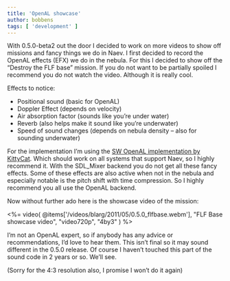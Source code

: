 ```yaml
---
title: 'OpenAL showcase'
author: bobbens
tags: [ 'development' ]
---
```


With 0.5.0-beta2 out the door I decided to work on more videos to show off missions and fancy things we do in Naev. I first decided to record the OpenAL effects (EFX) we do in the nebula. For this I decided to show off the “Destroy the FLF base” mission. If you do not want to be partially spoiled I recommend you do not watch the video. Although it is really cool.

Effects to notice:

  * Positional sound (basic for OpenAL)
  * Doppler Effect (depends on velocity)
  * Air absorption factor (sounds like you’re under water)
  * Reverb (also helps make it sound like you’re underwater)
  * Speed of sound changes (depends on nebula density – also for sounding underwater) 

For the implementation I’m using the [SW OpenAL implementation by KittyCat](https://openal-soft.org/). Which should work on all systems that support Naev, so I highly recommend it. With the SDL_Mixer backend you do not get all these fancy effects. Some of these effects are also active when not in the nebula and especially notable is the pitch shift with time compression. So I highly recommend you all use the OpenAL backend.

Now without further ado here is the showcase video of the mission:

<%= video( @items['/videos/blarg/2011/05/0.5.0_flfbase.webm'], "FLF Base showcase video", "video720p", "4by3" ) %>

I’m not an OpenAL expert, so if anybody has any advice or recommendations, I’d love to hear them. This isn’t final so it may sound different in the 0.5.0 release. Of course I haven’t touched this part of the sound code in 2 years or so. We’ll see.

(Sorry for the 4:3 resolution also, I promise I won’t do it again)

